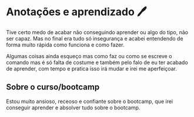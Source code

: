 # Anotações e aprendizado :pen:

Tive certo medo de acabar não conseguindo aprender ou algo do tipo, não ser capaz. Mas no final era tudo só insegurança e acabei entendendo de forma muito rápida como funciona e como fazer.

Algumas coisas ainda esqueço mas como faz ou como se escreve o comando mas é só falta de costume e também pelo falo de eu ter acabado de aprender, com tempo e pratica isso irá mudar e irei me aperfeiçoar.

## Sobre o curso/bootcamp

Estou muito ansioso, receoso e confiante sobre o bootcamp, que irei conseguir aprender e absolver tudo sobre o bootcamp.